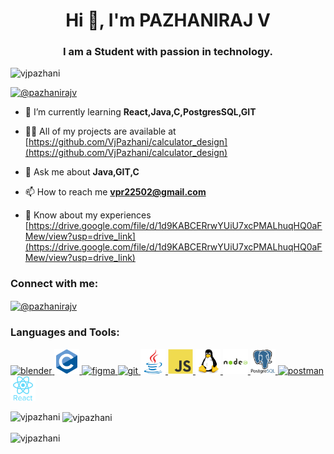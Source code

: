 <h1 align="center">Hi 👋, I'm PAZHANIRAJ V</h1>
<h3 align="center">I am a Student with passion in technology.</h3>

<p align="left"> <img src="https://komarev.com/ghpvc/?username=vjpazhani&label=Profile%20views&color=0e75b6&style=flat" alt="vjpazhani" /> </p>

<p align="left"> <a href="https://twitter.com/@pazhanirajv" target="blank"><img src="https://img.shields.io/twitter/follow/@pazhanirajv?logo=twitter&style=for-the-badge" alt="@pazhanirajv" /></a> </p>

- 🌱 I’m currently learning **React,Java,C,PostgresSQL,GIT**

- 👨‍💻 All of my projects are available at [https://github.com/VjPazhani/calculator_design](https://github.com/VjPazhani/calculator_design)

- 💬 Ask me about **Java,GIT,C**

- 📫 How to reach me **vpr22502@gmail.com**

- 📄 Know about my experiences [https://drive.google.com/file/d/1d9KABCERrwYUiU7xcPMALhuqHQ0aFMew/view?usp=drive_link](https://drive.google.com/file/d/1d9KABCERrwYUiU7xcPMALhuqHQ0aFMew/view?usp=drive_link)

<h3 align="left">Connect with me:</h3>
<p align="left">
<a href="https://twitter.com/PazhanirajV" target="blank"><img align="center" src="https://raw.githubusercontent.com/rahuldkjain/github-profile-readme-generator/master/src/images/icons/Social/twitter.svg" alt="@pazhanirajv" height="30" width="40" /></a>
</p>

<h3 align="left">Languages and Tools:</h3>
<p align="left"> <a href="https://www.blender.org/" target="_blank" rel="noreferrer"> <img src="https://download.blender.org/branding/community/blender_community_badge_white.svg" alt="blender" width="40" height="40"/> </a> <a href="https://www.cprogramming.com/" target="_blank" rel="noreferrer"> <img src="https://raw.githubusercontent.com/devicons/devicon/master/icons/c/c-original.svg" alt="c" width="40" height="40"/> </a> <a href="https://www.figma.com/" target="_blank" rel="noreferrer"> <img src="https://www.vectorlogo.zone/logos/figma/figma-icon.svg" alt="figma" width="40" height="40"/> </a> <a href="https://git-scm.com/" target="_blank" rel="noreferrer"> <img src="https://www.vectorlogo.zone/logos/git-scm/git-scm-icon.svg" alt="git" width="40" height="40"/> </a> <a href="https://www.java.com" target="_blank" rel="noreferrer"> <img src="https://raw.githubusercontent.com/devicons/devicon/master/icons/java/java-original.svg" alt="java" width="40" height="40"/> </a> <a href="https://developer.mozilla.org/en-US/docs/Web/JavaScript" target="_blank" rel="noreferrer"> <img src="https://raw.githubusercontent.com/devicons/devicon/master/icons/javascript/javascript-original.svg" alt="javascript" width="40" height="40"/> </a> <a href="https://www.linux.org/" target="_blank" rel="noreferrer"> <img src="https://raw.githubusercontent.com/devicons/devicon/master/icons/linux/linux-original.svg" alt="linux" width="40" height="40"/> </a> <a href="https://nodejs.org" target="_blank" rel="noreferrer"> <img src="https://raw.githubusercontent.com/devicons/devicon/master/icons/nodejs/nodejs-original-wordmark.svg" alt="nodejs" width="40" height="40"/> </a> <a href="https://www.postgresql.org" target="_blank" rel="noreferrer"> <img src="https://raw.githubusercontent.com/devicons/devicon/master/icons/postgresql/postgresql-original-wordmark.svg" alt="postgresql" width="40" height="40"/> </a> <a href="https://postman.com" target="_blank" rel="noreferrer"> <img src="https://www.vectorlogo.zone/logos/getpostman/getpostman-icon.svg" alt="postman" width="40" height="40"/> </a> <a href="https://reactjs.org/" target="_blank" rel="noreferrer"> <img src="https://raw.githubusercontent.com/devicons/devicon/master/icons/react/react-original-wordmark.svg" alt="react" width="40" height="40"/> </a> </p>

<p><img align="left" src="https://github-readme-stats.vercel.app/api/top-langs?username=vjpazhani&show_icons=true&locale=en&layout=compact" alt="vjpazhani" /></p>

<p>&nbsp;<img align="center" src="https://github-readme-stats.vercel.app/api?username=vjpazhani&show_icons=true&locale=en" alt="vjpazhani" /></p>

<p><img align="center" src="https://github-readme-streak-stats.herokuapp.com/?user=vjpazhani&" alt="vjpazhani" /></p>

